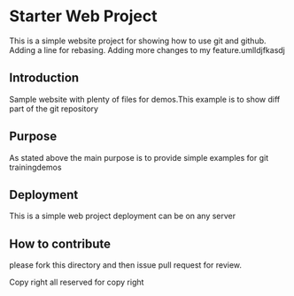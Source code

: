 # Starter Web Project

This is a simple website project for showing how to use git and github. Adding a line for rebasing.
Adding more changes to my feature.umlldjfkasdj

## Introduction

Sample website with plenty of files for demos.This example is to show diff part of the git repository


## Purpose
As stated above the main purpose is to provide simple examples for git trainingdemos

## Deployment

This is a simple web project deployment can be on any server

## How to contribute
please fork this directory and then issue pull request for review.


Copy right all reserved for copy right
